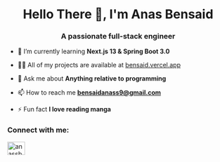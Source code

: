 <h1 align="center">Hello There 👋, I'm Anas Bensaid</h1>
<h3 align="center">A passionate full-stack engineer</h3>

- 🌱 I’m currently learning **Next.js 13 & Spring Boot 3.0**

- 👨‍💻 All of my projects are available at [bensaid.vercel.app](http://bensaid.vercel.app)

- 💬 Ask me about **Anything relative to programming**

- 📫 How to reach me **bensaidanass9@gmail.com**

- ⚡ Fun fact **I love reading manga**

<h3 align="left">Connect with me:</h3>
<p align="left">
<a href="https://linkedin.com/in/anassbensaid" target="blank"><img align="center" src="https://raw.githubusercontent.com/rahuldkjain/github-profile-readme-generator/master/src/images/icons/Social/linked-in-alt.svg" alt="anassbensaid" height="30" width="40" /></a>
</p>



